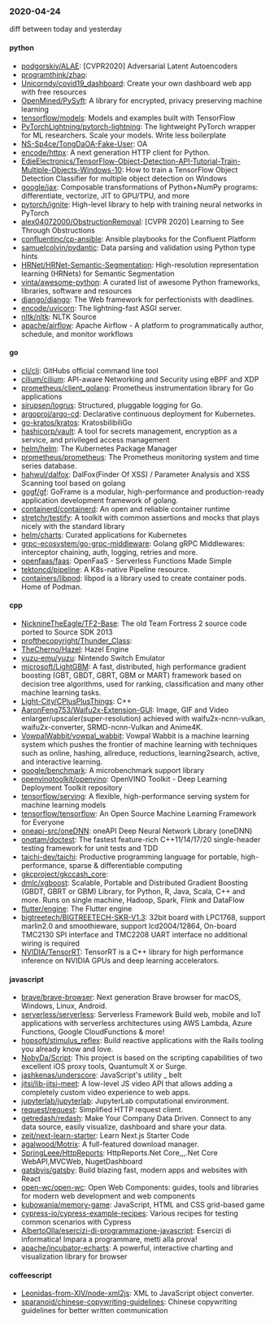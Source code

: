 ### 2020-04-24
diff between today and yesterday

#### python
* [podgorskiy/ALAE](https://github.com/podgorskiy/ALAE): [CVPR2020] Adversarial Latent Autoencoders
* [programthink/zhao](https://github.com/programthink/zhao): 
* [Unicorndy/covid19_dashboard](https://github.com/Unicorndy/covid19_dashboard): Create your own dashboard web app with free resources
* [OpenMined/PySyft](https://github.com/OpenMined/PySyft): A library for encrypted, privacy preserving machine learning
* [tensorflow/models](https://github.com/tensorflow/models): Models and examples built with TensorFlow
* [PyTorchLightning/pytorch-lightning](https://github.com/PyTorchLightning/pytorch-lightning): The lightweight PyTorch wrapper for ML researchers. Scale your models. Write less boilerplate
* [NS-Sp4ce/TongDaOA-Fake-User](https://github.com/NS-Sp4ce/TongDaOA-Fake-User): OA 
* [encode/httpx](https://github.com/encode/httpx): A next generation HTTP client for Python. 
* [EdjeElectronics/TensorFlow-Object-Detection-API-Tutorial-Train-Multiple-Objects-Windows-10](https://github.com/EdjeElectronics/TensorFlow-Object-Detection-API-Tutorial-Train-Multiple-Objects-Windows-10): How to train a TensorFlow Object Detection Classifier for multiple object detection on Windows
* [google/jax](https://github.com/google/jax): Composable transformations of Python+NumPy programs: differentiate, vectorize, JIT to GPU/TPU, and more
* [pytorch/ignite](https://github.com/pytorch/ignite): High-level library to help with training neural networks in PyTorch
* [alex04072000/ObstructionRemoval](https://github.com/alex04072000/ObstructionRemoval): [CVPR 2020] Learning to See Through Obstructions
* [confluentinc/cp-ansible](https://github.com/confluentinc/cp-ansible): Ansible playbooks for the Confluent Platform
* [samuelcolvin/pydantic](https://github.com/samuelcolvin/pydantic): Data parsing and validation using Python type hints
* [HRNet/HRNet-Semantic-Segmentation](https://github.com/HRNet/HRNet-Semantic-Segmentation): High-resolution representation learning (HRNets) for Semantic Segmentation
* [vinta/awesome-python](https://github.com/vinta/awesome-python): A curated list of awesome Python frameworks, libraries, software and resources
* [django/django](https://github.com/django/django): The Web framework for perfectionists with deadlines.
* [encode/uvicorn](https://github.com/encode/uvicorn): The lightning-fast ASGI server. 
* [nltk/nltk](https://github.com/nltk/nltk): NLTK Source
* [apache/airflow](https://github.com/apache/airflow): Apache Airflow - A platform to programmatically author, schedule, and monitor workflows

#### go
* [cli/cli](https://github.com/cli/cli): GitHubs official command line tool
* [cilium/cilium](https://github.com/cilium/cilium): API-aware Networking and Security using eBPF and XDP
* [prometheus/client_golang](https://github.com/prometheus/client_golang): Prometheus instrumentation library for Go applications
* [sirupsen/logrus](https://github.com/sirupsen/logrus): Structured, pluggable logging for Go.
* [argoproj/argo-cd](https://github.com/argoproj/argo-cd): Declarative continuous deployment for Kubernetes.
* [go-kratos/kratos](https://github.com/go-kratos/kratos): KratosbilibiliGo
* [hashicorp/vault](https://github.com/hashicorp/vault): A tool for secrets management, encryption as a service, and privileged access management
* [helm/helm](https://github.com/helm/helm): The Kubernetes Package Manager
* [prometheus/prometheus](https://github.com/prometheus/prometheus): The Prometheus monitoring system and time series database.
* [hahwul/dalfox](https://github.com/hahwul/dalfox): DalFox(Finder Of XSS) / Parameter Analysis and XSS Scanning tool based on golang
* [gogf/gf](https://github.com/gogf/gf): GoFrame is a modular, high-performance and production-ready application development framework of golang.
* [containerd/containerd](https://github.com/containerd/containerd): An open and reliable container runtime
* [stretchr/testify](https://github.com/stretchr/testify): A toolkit with common assertions and mocks that plays nicely with the standard library
* [helm/charts](https://github.com/helm/charts): Curated applications for Kubernetes
* [grpc-ecosystem/go-grpc-middleware](https://github.com/grpc-ecosystem/go-grpc-middleware): Golang gRPC Middlewares: interceptor chaining, auth, logging, retries and more.
* [openfaas/faas](https://github.com/openfaas/faas): OpenFaaS - Serverless Functions Made Simple
* [tektoncd/pipeline](https://github.com/tektoncd/pipeline): A K8s-native Pipeline resource.
* [containers/libpod](https://github.com/containers/libpod): libpod is a library used to create container pods. Home of Podman.

#### cpp
* [NicknineTheEagle/TF2-Base](https://github.com/NicknineTheEagle/TF2-Base): The old Team Fortress 2 source code ported to Source SDK 2013
* [profthecopyright/Thunder_Class](https://github.com/profthecopyright/Thunder_Class): 
* [TheCherno/Hazel](https://github.com/TheCherno/Hazel): Hazel Engine
* [yuzu-emu/yuzu](https://github.com/yuzu-emu/yuzu): Nintendo Switch Emulator
* [microsoft/LightGBM](https://github.com/microsoft/LightGBM): A fast, distributed, high performance gradient boosting (GBT, GBDT, GBRT, GBM or MART) framework based on decision tree algorithms, used for ranking, classification and many other machine learning tasks.
* [Light-City/CPlusPlusThings](https://github.com/Light-City/CPlusPlusThings): C++
* [AaronFeng753/Waifu2x-Extension-GUI](https://github.com/AaronFeng753/Waifu2x-Extension-GUI): Image, GIF and Video enlarger/upscaler(super-resolution) achieved with waifu2x-ncnn-vulkan, waifu2x-converter, SRMD-ncnn-Vulkan and Anime4K.
* [VowpalWabbit/vowpal_wabbit](https://github.com/VowpalWabbit/vowpal_wabbit): Vowpal Wabbit is a machine learning system which pushes the frontier of machine learning with techniques such as online, hashing, allreduce, reductions, learning2search, active, and interactive learning.
* [google/benchmark](https://github.com/google/benchmark): A microbenchmark support library
* [openvinotoolkit/openvino](https://github.com/openvinotoolkit/openvino): OpenVINO Toolkit - Deep Learning Deployment Toolkit repository
* [tensorflow/serving](https://github.com/tensorflow/serving): A flexible, high-performance serving system for machine learning models
* [tensorflow/tensorflow](https://github.com/tensorflow/tensorflow): An Open Source Machine Learning Framework for Everyone
* [oneapi-src/oneDNN](https://github.com/oneapi-src/oneDNN): oneAPI Deep Neural Network Library (oneDNN)
* [onqtam/doctest](https://github.com/onqtam/doctest): The fastest feature-rich C++11/14/17/20 single-header testing framework for unit tests and TDD
* [taichi-dev/taichi](https://github.com/taichi-dev/taichi): Productive programming language for portable, high-performance, sparse & differentiable computing
* [gkcproject/gkccash_core](https://github.com/gkcproject/gkccash_core): 
* [dmlc/xgboost](https://github.com/dmlc/xgboost): Scalable, Portable and Distributed Gradient Boosting (GBDT, GBRT or GBM) Library, for Python, R, Java, Scala, C++ and more. Runs on single machine, Hadoop, Spark, Flink and DataFlow
* [flutter/engine](https://github.com/flutter/engine): The Flutter engine
* [bigtreetech/BIGTREETECH-SKR-V1.3](https://github.com/bigtreetech/BIGTREETECH-SKR-V1.3): 32bit board with LPC1768, support marlin2.0 and smoothieware, support lcd2004/12864, On-board TMC2130 SPI interface and TMC2208 UART interface no additional wiring is required
* [NVIDIA/TensorRT](https://github.com/NVIDIA/TensorRT): TensorRT is a C++ library for high performance inference on NVIDIA GPUs and deep learning accelerators.

#### javascript
* [brave/brave-browser](https://github.com/brave/brave-browser): Next generation Brave browser for macOS, Windows, Linux, Android.
* [serverless/serverless](https://github.com/serverless/serverless): Serverless Framework  Build web, mobile and IoT applications with serverless architectures using AWS Lambda, Azure Functions, Google CloudFunctions & more! 
* [hopsoft/stimulus_reflex](https://github.com/hopsoft/stimulus_reflex): Build reactive applications with the Rails tooling you already know and love.
* [NobyDa/Script](https://github.com/NobyDa/Script): This project is based on the scripting capabilities of two excellent iOS proxy tools, Quantumult X or Surge.
* [jashkenas/underscore](https://github.com/jashkenas/underscore): JavaScript's utility _ belt
* [jitsi/lib-jitsi-meet](https://github.com/jitsi/lib-jitsi-meet): A low-level JS video API that allows adding a completely custom video experience to web apps.
* [jupyterlab/jupyterlab](https://github.com/jupyterlab/jupyterlab): JupyterLab computational environment.
* [request/request](https://github.com/request/request):  Simplified HTTP request client.
* [getredash/redash](https://github.com/getredash/redash): Make Your Company Data Driven. Connect to any data source, easily visualize, dashboard and share your data.
* [zeit/next-learn-starter](https://github.com/zeit/next-learn-starter): Learn Next.js Starter Code
* [agalwood/Motrix](https://github.com/agalwood/Motrix): A full-featured download manager.
* [SpringLeee/HttpReports](https://github.com/SpringLeee/HttpReports): HttpReports.Net Core,,,.Net Core WebAPI,MVCWeb, NugetDashboard
* [gatsbyjs/gatsby](https://github.com/gatsbyjs/gatsby): Build blazing fast, modern apps and websites with React
* [open-wc/open-wc](https://github.com/open-wc/open-wc): Open Web Components: guides, tools and libraries for modern web development and web components
* [kubowania/memory-game](https://github.com/kubowania/memory-game): JavaScript, HTML and CSS grid-based game
* [cypress-io/cypress-example-recipes](https://github.com/cypress-io/cypress-example-recipes): Various recipes for testing common scenarios with Cypress
* [AlbertoOlla/esercizi-di-programmazione-javascript](https://github.com/AlbertoOlla/esercizi-di-programmazione-javascript): Esercizi di informatica! Impara a programmare, metti alla prova!
* [apache/incubator-echarts](https://github.com/apache/incubator-echarts): A powerful, interactive charting and visualization library for browser

#### coffeescript
* [Leonidas-from-XIV/node-xml2js](https://github.com/Leonidas-from-XIV/node-xml2js): XML to JavaScript object converter.
* [sparanoid/chinese-copywriting-guidelines](https://github.com/sparanoid/chinese-copywriting-guidelines): Chinese copywriting guidelines for better written communication
